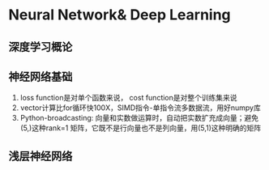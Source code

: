 # Neural Network& Deep Learning
## 深度学习概论
## 神经网络基础
1. loss function是对单个函数来说， cost function是对整个训练集来说
2. vector计算比for循环快100X，SIMD指令-单指令流多数据流，用好numpy库
3. Python-broadcasting: 向量和实数做运算时，自动把实数扩充成向量；避免(5,)这种rank=1 矩阵，它既不是行向量也不是列向量，用(5,1)这种明确的矩阵
## 浅层神经网络
